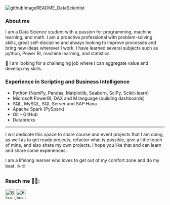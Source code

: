 
![githubImageREADME_DataScientist](https://user-images.githubusercontent.com/59603723/206517698-68b045c6-6a94-47c5-ba88-621609a2c70f.png)

### About me

I am a Data Science student with a passion for programming, machine learning, and math. I am a proactive professional with problem-solving skills, great self-discipline and always looking to improve processes and bring new ideas wherever I work. I have learned several subjects such as python, Power BI, machine learning, and statistics.

:triangular_flag_on_post: I am looking for a challenging job where I can aggregate value and develop my skills.

### Experience in Scripting and Business Intelligence
- Python (NumPy, Pandas, Matplotlib, Seaborn, SciPy, Scikit-learn) 
- Microsoft PowerBI, DAX and M language (building dashboards)
- SQL, MySQL, SQL Server and SAP Hana
- Apache Spark (PySpark)
- Git - GitHub
- Databricks


---

I will dedicate this space to share course and event projects that I am doing, as well as to get ready projects, refactor what is possible, give a little touch of mine, and also share my own projects. I hope you like that and can learn and share some experiences. 

I am a lifelong learner who loves to get out of my comfort zone and do my best.  :coffee: 🤓


### Reach me :female_detective::

<p>
  <a href="http://www.linkedin.com/in/amorimbiadev">
    <img src="https://user-images.githubusercontent.com/59603723/96601831-c3a40e80-12c8-11eb-96de-d5c66cddcb28.png" alt="Bianca Amorim's LinkedIn Profile" height="30" width="30">
  </a>
  
   <a href="https://mobile.twitter.com/dev_amorim">
    <img src="https://user-images.githubusercontent.com/59603723/96600833-c18d8000-12c7-11eb-9d07-22f81040184f.png" alt="Bianca Amorim's LinkedIn Profile" height="31" width="31">
  </a>
</p>
